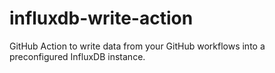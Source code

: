 # influxdb-write-action

GitHub Action to write data from your GitHub workflows into a preconfigured InfluxDB instance.
